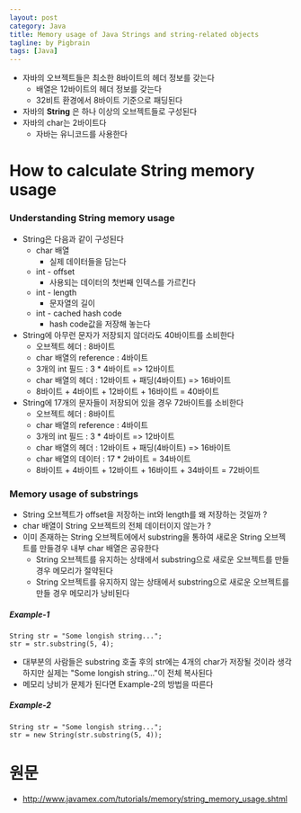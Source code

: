 ```yaml
---
layout: post
category: Java
title: Memory usage of Java Strings and string-related objects  
tagline: by Pigbrain
tags: [Java]
---
```


<!--more-->

* 자바의 오브젝트들은 최소한 8바이트의 헤더 정보를 갖는다  
	* 배열은 12바이트의 헤더 정보를 갖는다  
	* 32비트 환경에서 8바이트 기준으로 패딩된다  
* 자바의 **String** 은 하나 이상의 오브젝트들로 구성된다  
* 자바의 char는 2바이트다  
	* 자바는 유니코드를 사용한다  

  
  
# How to calculate String memory usage  
  
### Understanding String memory usage
* String은 다음과 같이 구성된다  
	* char 배열  
		* 실제 데이터들을 담는다  
	* int - offset  
		* 사용되는 데이터의 첫번째 인덱스를 가르킨다  
	* int - length  
		* 문자열의 길이  
	* int - cached hash code  
		* hash code값을 저장해 놓는다  
* String에 아무런 문자가 저장되지 않더라도 40바이트를 소비한다  
	* 오브젝트 헤더 : 8바이트  
	* char 배열의 reference : 4바이트  
	* 3개의 int 필드 : 3 * 4바이트 => 12바이트  
	* char 배열의 헤더 : 12바이트 + 패딩(4바이트) => 16바이트  
	* 8바이트 + 4바이트 + 12바이트 + 16바이트 = 40바이트  
* String에 17개의 문자들이 저장되어 있을 경우 72바이트를 소비한다  
	* 오브젝트 헤더 : 8바이트  
	* char 배열의 reference : 4바이트  
	* 3개의 int 필드 : 3 * 4바이트 => 12바이트  
	* char 배열의 헤더 : 12바이트 + 패딩(4바이트) => 16바이트  
	* char 배열의 데이터 : 17 * 2바이트 = 34바이트  
	* 8바이트 + 4바이트 + 12바이트 + 16바이트 + 34바이트 = 72바이트  
  
### Memory usage of substrings  
* String 오브젝트가 offset을 저장하는 int와 length를 왜 저장하는 것일까 ?  
* char 배열이 String 오브젝트의 전체 데이터이지 않는가 ?  
* 이미 존재하는 String 오브젝트에에서 substring을 통하여 새로운 String 오브젝트를 만들경우 내부 char 배열은 공유한다  
	* String 오브젝트를 유지하는 상태에서 substring으로 새로운 오브젝트를 만들 경우 메모리가 절약된다  
	* String 오브젝트를 유지하지 않는 상태에서 substring으로 새로운 오브젝트를 만들 경우 메모리가 낭비된다
  
  
##### Example-1  
  
	String str = "Some longish string...";
	str = str.substring(5, 4);
  
* 대부분의 사람들은 substring 호출 후의 str에는 4개의 char가 저장될 것이라 생각하지만 실제는 "Some longish string..."이 전체 복사된다  
* 메모리 낭비가 문제가 된다면 Example-2의 방법을 따른다  
  
##### Example-2  
  
	String str = "Some longish string...";
	str = new String(str.substring(5, 4));
	


 
# 원문  
* http://www.javamex.com/tutorials/memory/string_memory_usage.shtml  
  

